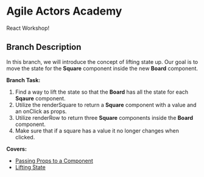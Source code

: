 # Agile Actors Academy

React Workshop!

## Branch Description

In this branch, we will introduce the concept of lifting state up. Our goal is to move the state for the **Square** component inside the new **Board** component.

**Branch Task:**

1. Find a way to lift the state so that the **Board** has all the state for each **Sqaure** component.
2. Utilize the renderSquare to return a **Square** component with a value and an onClick as props.
3. Utilize renderRow to return three **Square** components inside the **Board** component.
4. Make sure that if a square has a value it no longer changes when clicked.

**Covers:**

- [Passing Props to a Component](https://react.dev/learn/passing-props-to-a-component)
- [Lifting State](https://react.dev/learn/sharing-state-between-components)
